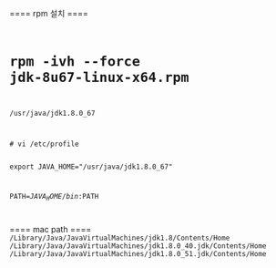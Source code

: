 ==== rpm 설치 ====
<code bash>
# rpm -ivh --force jdk-8u67-linux-x64.rpm

/usr/java/jdk1.8.0_67

</code>

<code bash>
# vi /etc/profile

export JAVA_HOME="/usr/java/jdk1.8.0_67"

PATH=$JAVA_HOME/bin:$PATH

</code>

==== mac path ====
<code>
/Library/Java/JavaVirtualMachines/jdk1.8/Contents/Home
/Library/Java/JavaVirtualMachines/jdk1.8.0_40.jdk/Contents/Home
/Library/Java/JavaVirtualMachines/jdk1.8.0_51.jdk/Contents/Home
</code>

